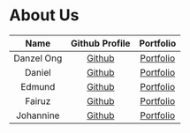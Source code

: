 # About Us

 Name | Github Profile | Portfolio 
:----:|:--------------:|:---------:
Danzel Ong | [Github](https://github.com/dojh111) | [Portfolio](docs/team/johndoe.md)
Daniel | [Github](https://github.com/daniellimzj) | [Portfolio](docs/team/johndoe.md)
Edmund | [Github](https://github.com/EdmundEXE) | [Portfolio](docs/team/johndoe.md)
Fairuz| [Github](https://github.com/skyaxe97) | [Portfolio](docs/team/johndoe.md)
Johannine | [Github](https://github.com/johan9se) | [Portfolio](docs/team/johndoe.md)


